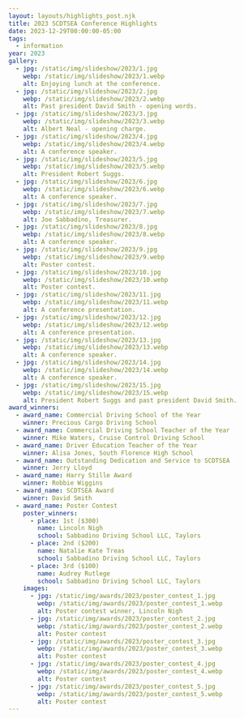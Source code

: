 ```yaml
---
layout: layouts/highlights_post.njk
title: 2023 SCDTSEA Conference Highlights
date: 2023-12-29T00:00:00-05:00
tags:
  - information
year: 2023
gallery:
  - jpg: /static/img/slideshow/2023/1.jpg
    webp: /static/img/slideshow/2023/1.webp
    alt: Enjoying lunch at the conference.
  - jpg: /static/img/slideshow/2023/2.jpg
    webp: /static/img/slideshow/2023/2.webp
    alt: Past president David Smith - opening words.
  - jpg: /static/img/slideshow/2023/3.jpg
    webp: /static/img/slideshow/2023/3.webp
    alt: Albert Neal - opening charge.
  - jpg: /static/img/slideshow/2023/4.jpg
    webp: /static/img/slideshow/2023/4.webp
    alt: A conference speaker.
  - jpg: /static/img/slideshow/2023/5.jpg
    webp: /static/img/slideshow/2023/5.webp
    alt: President Robert Suggs.
  - jpg: /static/img/slideshow/2023/6.jpg
    webp: /static/img/slideshow/2023/6.webp
    alt: A conference speaker.
  - jpg: /static/img/slideshow/2023/7.jpg
    webp: /static/img/slideshow/2023/7.webp
    alt: Joe Sabbadino, Treasurer.
  - jpg: /static/img/slideshow/2023/8.jpg
    webp: /static/img/slideshow/2023/8.webp
    alt: A conference speaker.
  - jpg: /static/img/slideshow/2023/9.jpg
    webp: /static/img/slideshow/2023/9.webp
    alt: Poster contest.
  - jpg: /static/img/slideshow/2023/10.jpg
    webp: /static/img/slideshow/2023/10.webp
    alt: Poster contest.
  - jpg: /static/img/slideshow/2023/11.jpg
    webp: /static/img/slideshow/2023/11.webp
    alt: A conference presentation.
  - jpg: /static/img/slideshow/2023/12.jpg
    webp: /static/img/slideshow/2023/12.webp
    alt: A conference presentation.
  - jpg: /static/img/slideshow/2023/13.jpg
    webp: /static/img/slideshow/2023/13.webp
    alt: A conference speaker.
  - jpg: /static/img/slideshow/2023/14.jpg
    webp: /static/img/slideshow/2023/14.webp
    alt: A conference speaker.
  - jpg: /static/img/slideshow/2023/15.jpg
    webp: /static/img/slideshow/2023/15.webp
    alt: President Robert Suggs and past president David Smith.
award_winners:
  - award_name: Commercial Driving School of the Year
    winner: Precious Cargo Driving School
  - award_name: Commercial Driving School Teacher of the Year
    winner: Mike Waters, Cruise Control Driving School
  - award_name: Driver Education Teacher of the Year
    winner: Alisa Jones, South Florence High School
  - award_name: Outstanding Dedication and Service to SCDTSEA
    winner: Jerry Lloyd
  - award_name: Harry Stille Award
    winner: Robbie Wiggins
  - award_name: SCDTSEA Award
    winner: David Smith
  - award_name: Poster Contest
    poster_winners:
      - place: 1st ($300)
        name: Lincoln Nigh
        school: Sabbadino Driving School LLC, Taylors
      - place: 2nd ($200)
        name: Natalie Kate Treas
        school: Sabbadino Driving School LLC, Taylors
      - place: 3rd ($100)
        name: Audrey Rutlege
        school: Sabbadino Driving School LLC, Taylors
    images:
      - jpg: /static/img/awards/2023/poster_contest_1.jpg
        webp: /static/img/awards/2023/poster_contest_1.webp
        alt: Poster contest winner, Lincoln Nigh
      - jpg: /static/img/awards/2023/poster_contest_2.jpg
        webp: /static/img/awards/2023/poster_contest_2.webp
        alt: Poster contest
      - jpg: /static/img/awards/2023/poster_contest_3.jpg
        webp: /static/img/awards/2023/poster_contest_3.webp
        alt: Poster contest
      - jpg: /static/img/awards/2023/poster_contest_4.jpg
        webp: /static/img/awards/2023/poster_contest_4.webp
        alt: Poster contest
      - jpg: /static/img/awards/2023/poster_contest_5.jpg
        webp: /static/img/awards/2023/poster_contest_5.webp
        alt: Poster contest
---
```

